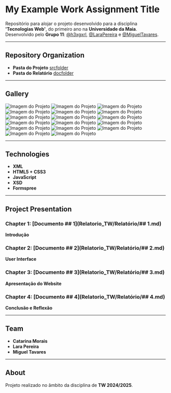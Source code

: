 # My Example Work Assignment Title

Repositório para alojar o projeto desenvolvido para a disciplina **'Tecnologias Web'**, do primeiro ano na **Universidade da Maia**.  
Desenvolvido pelo **Grupo 11**: [@h3xgxrl](#), [@LaraPereira](#) e [@MiguelTavares](#).

---

## Repository Organization

- **Pasta do Projeto** [srcfolder](src)
- **Pasta do Relatório** [docfolder](Relatorio_TW/Relatório)

---

## Gallery

![Imagem do Projeto](imagem/1.png)
![Imagem do Projeto](imagem/2.png)
![Imagem do Projeto](imagem/3.png)
![Imagem do Projeto](imagem/4.png)
![Imagem do Projeto](imagem/5.png)
![Imagem do Projeto](imagem/6.png)
![Imagem do Projeto](imagem/7.png)
![Imagem do Projeto](imagem/8.png)
![Imagem do Projeto](imagem/9.png)
![Imagem do Projeto](imagem/10.png)
![Imagem do Projeto](imagem/11.png)
![Imagem do Projeto](imagem/12.png)
![Imagem do Projeto](imagem/13.png)
![Imagem do Projeto](imagem/14.png)
![Imagem do Projeto](imagem/15.png)
![Imagem do Projeto](imagem/16.png)
![Imagem do Projeto](imagem/17.png)

---

## Technologies

- **XML**
- **HTML5 + CSS3**
- **JavaScript**
- **XSD**
- **Formspree**

---

## Project Presentation

### Chapter 1:  [Documento ## 1](Relatorio_TW/Relatório/## 1.md)
**Introdução**

### Chapter 2:  [Documento ## 2](Relatorio_TW/Relatório/## 2.md)
**User Interface**

### Chapter 3:  [Documento ## 3](Relatorio_TW/Relatório/## 3.md)
**Apresentação do Website**

### Chapter 4:  [Documento ## 4](Relatorio_TW/Relatório/## 4.md)
**Conclusão e Reflexão**

---

## Team

- **Catarina Morais**  
- **Lara Pereira**  
- **Miguel Tavares**  

---

## About

Projeto realizado no âmbito da disciplina de **TW 2024/2025**.

